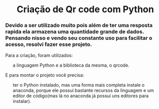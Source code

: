 <h1 align = "center"> Criação de Qr code com Python </h1>

<h3>Devido a ser utilizado muito pois além de ter uma resposta rapida ela armazena uma quantidade grande de dados. Pensando nisso e vendo seu constante uso para facilitar o acesso, resolvi fazer esse projeto.</h3>

Para a criação, foram utilizados: <ul>a linguagem Python e a biblioteca da mesma, o qrcode.</ul>

E para montar o projeto você precisa: <ul>ter o Python instalado, mas uma forma mais completa instale o anaconda, porque ele possui bastante recursos da linguagem e um editor de código(mas lá no anaconda já possui uns editores para instalar).</ul>

